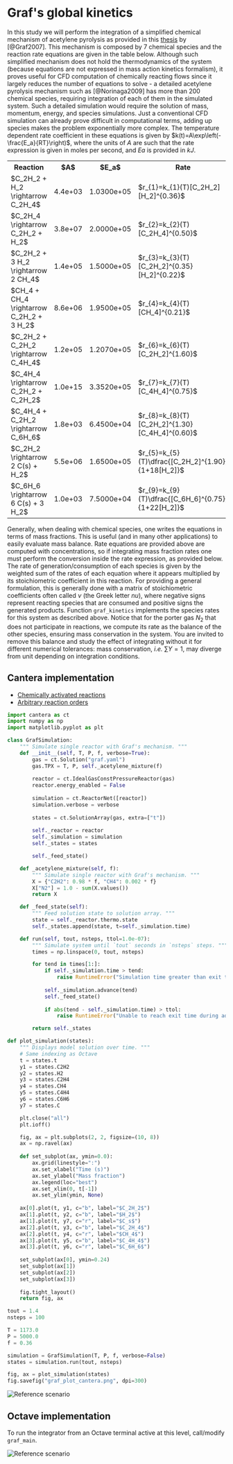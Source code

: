 # Graf's global kinetics


In this study we will perform the integration of a simplified chemical mechanism of acetylene pyrolysis as provided in this [thesis](https://publikationen.bibliothek.kit.edu/1000007244/97488) by [@Graf2007]. This mechanism is composed by 7 chemical species and the reaction rate equations are given in the table below. Although such simplified mechanism does not hold the thermodynamics of the system (because equations are not expressed in mass action kinetics formalism), it proves useful for CFD computation of chemically reacting flows since it largely reduces the number of equations to solve - a detailed acetylene pyrolysis mechanism such as [@Norinaga2009] has more than 200 chemical species, requiring integration of each of them in the simulated system. Such a detailed simulation would require the solution of mass, momentum, energy, and species simulations. Just a conventional CFD simulation can already prove difficult in computational terms, adding up species makes the problem exponentially more complex. The temperature dependent rate coefficient in these equations is given by $k(t)=A\exp\left(-\frac{E_a}{RT}\right)$, where the units of $A$ are such that the rate expression is given in moles per second, and $Ea$ is provided in $kJ$.


<table>
  <tr>
    <th style="width: 200px;">Reaction</th>
    <th style="width: 100px;">$A$</th>
    <th style="width: 100px;">$E_a$</th>
    <th style="width: 300px;">Rate</th>
  </tr>
  <tr>
    <td>$C_2H_2 + H_2 \rightarrow C_2H_4$</td>
    <td style="text-align: center;">4.4e+03</td>
    <td style="text-align: center;">1.0300e+05</td>
    <td>$r_{1}=k_{1}(T)[C_2H_2][H_2]^{0.36}$</td>
  </tr>
  <tr>
    <td>$C_2H_4 \rightarrow C_2H_2 + H_2$</td>
    <td style="text-align: center;">3.8e+07</td>
    <td style="text-align: center;">2.0000e+05</td>
    <td>$r_{2}=k_{2}(T)[C_2H_4]^{0.50}$</td>
  </tr>
  <tr>
    <td>$C_2H_2 + 3 H_2 \rightarrow 2 CH_4$</td>
    <td style="text-align: center;">1.4e+05</td>
    <td style="text-align: center;">1.5000e+05</td>
    <td>$r_{3}=k_{3}(T)[C_2H_2]^{0.35}[H_2]^{0.22}$</td>
  </tr>
  <tr>
    <td>$CH_4 + CH_4 \rightarrow C_2H_2 + 3 H_2$</td>
    <td style="text-align: center;">8.6e+06</td>
    <td style="text-align: center;">1.9500e+05</td>
    <td>$r_{4}=k_{4}(T)[CH_4]^{0.21}$</td>
  </tr>
  <tr>
    <td>$C_2H_2 + C_2H_2 \rightarrow C_4H_4$</td>
    <td style="text-align: center;">1.2e+05</td>
    <td style="text-align: center;">1.2070e+05</td>
    <td>$r_{6}=k_{6}(T)[C_2H_2]^{1.60}$</td>
  </tr>
  <tr>
    <td>$C_4H_4 \rightarrow C_2H_2 + C_2H_2$</td>
    <td style="text-align: center;">1.0e+15</td>
    <td style="text-align: center;">3.3520e+05</td>
    <td>$r_{7}=k_{7}(T)[C_4H_4]^{0.75}$</td>
  </tr>
  <tr>
    <td>$C_4H_4 + C_2H_2 \rightarrow C_6H_6$</td>
    <td style="text-align: center;">1.8e+03</td>
    <td style="text-align: center;">6.4500e+04</td>
    <td>$r_{8}=k_{8}(T)[C_2H_2]^{1.30}[C_4H_4]^{0.60}$</td>
  </tr>
  <tr>
    <td>$C_2H_2 \rightarrow 2 C(s) + H_2$</td>
    <td style="text-align: center;">5.5e+06</td>
    <td style="text-align: center;">1.6500e+05</td>
    <td>$r_{5}=k_{5}(T)\dfrac{[C_2H_2]^{1.90}}{1+18[H_2]}$</td>
  </tr>
  <tr>
    <td>$C_6H_6 \rightarrow 6 C(s) + 3 H_2$</td>
    <td style="text-align: center;">1.0e+03</td>
    <td style="text-align: center;">7.5000e+04</td>
    <td>$r_{9}=k_{9}(T)\dfrac{[C_6H_6]^{0.75}}{1+22[H_2]}$</td>
  </tr>
</table>


Generally, when dealing with chemical species, one writes the equations in terms of mass fractions. This is useful (and in many other applications) to easily evaluate mass balance. Rate equations are provided above are computed with concentrations, so if integrating mass fraction rates one must perform the conversion inside the rate expression, as provided below. The rate of generation/consumption of each species is given by the weighted sum of the rates of each equation where it appears multiplied by its stoichiometric coefficient in this reaction. For providing a general formulation, this is generally done with a matrix of stoichiometric coefficients often called $\nu$ (the Greek letter *nu*), where negative signs represent reacting species that are consumed and positive signs the generated products. Function `graf_kinetics` implements the species rates for this system as described above. Notice that for the porter gas $N_2$ that does not participate in reactions, we compute its rate as the balance of the other species, ensuring mass conservation in the system. You are invited to remove this balance and study the effect of integrating without it for different numerical tolerances: mass conservation, *i.e.* $\sum{}Y=1$, may diverge from unit depending on integration conditions.


## Cantera implementation

- [Chemically activated reactions](https://cantera.org/stable/reference/kinetics/rate-constants.html#chemically-activated-reactions)
- [Arbitrary reaction orders](https://cantera.org/stable/reference/kinetics/reaction-rates.html#reaction-orders)

```python
import cantera as ct
import numpy as np
import matplotlib.pyplot as plt
```

```python
class GrafSimulation:
    """ Simulate single reactor with Graf's mechanism. """
    def __init__(self, T, P, f, verbose=True):
        gas = ct.Solution("graf.yaml")
        gas.TPX = T, P, self._acetylene_mixture(f)
        
        reactor = ct.IdealGasConstPressureReactor(gas)
        reactor.energy_enabled = False
        
        simulation = ct.ReactorNet([reactor])
        simulation.verbose = verbose
    
        states = ct.SolutionArray(gas, extra=["t"])
        
        self._reactor = reactor
        self._simulation = simulation
        self._states = states

        self._feed_state()

    def _acetylene_mixture(self, f):
        """ Simulate single reactor with Graf's mechanism. """
        X = {"C2H2": 0.98 * f, "CH4": 0.002 * f}
        X["N2"] = 1.0 - sum(X.values())
        return X

    def _feed_state(self):
        """ Feed solution state to solution array. """
        state = self._reactor.thermo.state
        self._states.append(state, t=self._simulation.time)

    def run(self, tout, nsteps, ttol=1.0e-07):
        """ Simulate system until `tout` seconds in `nsteps` steps. """
        times = np.linspace(0, tout, nsteps)

        for tend in times[1:]:
            if self._simulation.time > tend:
                raise RuntimeError("Simulation time greater than exit time...")
                
            self._simulation.advance(tend)
            self._feed_state()
                
            if abs(tend - self._simulation.time) > ttol:
                raise RuntimeError("Unable to reach exit time during advance...")

        return self._states
```

```python
def plot_simulation(states):
    """ Displays model solution over time. """
    # Same indexing as Octave
    t = states.t
    y1 = states.C2H2
    y2 = states.H2
    y3 = states.C2H4
    y4 = states.CH4
    y5 = states.C4H4
    y6 = states.C6H6
    y7 = states.C

    plt.close("all")
    plt.ioff()

    fig, ax = plt.subplots(2, 2, figsize=(10, 8))
    ax = np.ravel(ax)
    
    def set_subplot(ax, ymin=0.0):
        ax.grid(linestyle=":")
        ax.set_xlabel("Time (s)")
        ax.set_ylabel("Mass fraction")
        ax.legend(loc="best")
        ax.set_xlim(0, t[-1])
        ax.set_ylim(ymin, None)
    
    ax[0].plot(t, y1, c="b", label="$C_2H_2$")
    ax[1].plot(t, y2, c="b", label="$H_2$")
    ax[1].plot(t, y7, c="r", label="$C_s$")
    ax[2].plot(t, y3, c="b", label="$C_2H_4$")
    ax[2].plot(t, y4, c="r", label="$CH_4$")
    ax[3].plot(t, y5, c="b", label="$C_4H_4$")
    ax[3].plot(t, y6, c="r", label="$C_6H_6$")
    
    set_subplot(ax[0], ymin=0.24)
    set_subplot(ax[1])
    set_subplot(ax[2])
    set_subplot(ax[3])
    
    fig.tight_layout()
    return fig, ax
```

```python
tout = 1.4
nsteps = 100

T = 1173.0
P = 5000.0
f = 0.36

simulation = GrafSimulation(T, P, f, verbose=False)
states = simulation.run(tout, nsteps)

fig, ax = plot_simulation(states)
fig.savefig("graf_plot_cantera.png", dpi=300)
```

![Reference scenario](graf_plot_cantera.png)


## Octave implementation

To run the integrator from an Octave terminal active at this level, call/modify `graf_main`.

![Reference scenario](graf_plot_octave.png)
